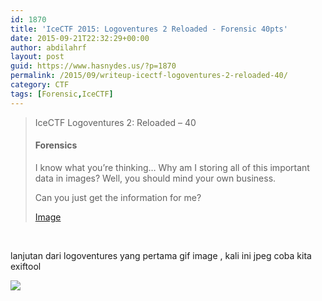 ```yaml
---
id: 1870
title: 'IceCTF 2015: Logoventures 2 Reloaded - Forensic 40pts'
date: 2015-09-21T22:32:29+00:00
author: abdilahrf
layout: post
guid: https://www.hasnydes.us/?p=1870
permalink: /2015/09/writeup-icectf-logoventures-2-reloaded-40/
category: CTF
tags: [Forensic,IceCTF]
---
```

> IceCTF Logoventures 2: Reloaded &#8211; 40
> 
> #### Forensics
> 
> I know what you&#8217;re thinking&#8230; Why am I storing all of this important data in images? Well, you should mind your own business.
> 
> Can you just get the information for me?
> 
> <a href="https://icec.tf/problem-static/stage1/forensics/logoventures2/logo.jpg" target="_blank">Image</a>

&nbsp;

lanjutan dari logoventures yang pertama gif image , kali ini jpeg coba kita exiftool

![](http://abdilahrf.github.io/images/2015/09/logoventure2.png)